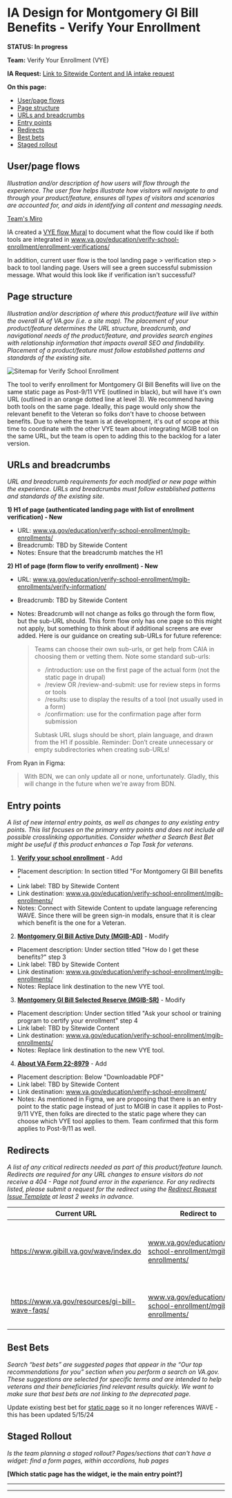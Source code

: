 # IA Design for Montgomery GI Bill Benefits - Verify Your Enrollment
**STATUS: In progress**

**Team:** Verify Your Enrollment (VYE)

**IA Request:** [Link to Sitewide Content and IA intake request](https://github.com/department-of-veterans-affairs/va.gov-team/issues/68205)

**On this page:**
- [User/page flows](#flows)
- [Page structure](#map)
- [URLs and breadcrumbs](#url)
- [Entry points](#nav)
- [Redirects](#redirects)
- [Best bets](#bestbets)
- [Staged rollout](#stagedrollout)


## <a name="flows"></a>User/page flows <br>
*Illustration and/or description of how users will flow through the experience. The user flow helps illustrate how visitors will navigate to and through your product/feature, ensures all types of visitors and scenarios are accounted for, and aids in identifying all content and messaging needs.*

[Team's Miro](https://miro.com/app/board/uXjVMt6pMHo=/)

IA created a [VYE flow Mural](https://app.mural.co/t/departmentofveteransaffairs9999/m/departmentofveteransaffairs9999/1711750816135/b561b61b07b246ced1462aa92265079d26571034?sender=u79ee90295fdb006d7f463212) to document what the flow could like if both tools are integrated in www.va.gov/education/verify-school-enrollment/enrollment-verifications/ 

In addition, current user flow is the tool landing page > verification step > back to tool landing page. Users will see a green successful submission message. What would this look like if verification isn't successful?

## <a name="map"></a>Page structure<br>
*Illustration and/or description of where this product/feature will live within the overall IA of VA.gov (i.e. a site map). The placement of your product/feature determines the URL structure, breadcrumb, and navigational needs of the product/feature, and provides search engines with relationship information that impacts overall SEO and findability. Placement of a product/feature must follow established patterns and standards of the existing site.*


![Sitemap for Verify School Enrollment](https://github.com/department-of-veterans-affairs/va.gov-team/assets/122128479/d706d45e-5326-408e-a4d0-f54182bcc7a8)


The tool to verify enrollment for Montgomery GI Bill Benefits will live on the same static page as Post-9/11 VYE (outlined in black), but will have it's own URL (outlined in an orange dotted line at level 3). We recommend having both tools on the same page. Ideally, this page would only show the relevant benefit to the Veteran so folks don't have to choose between benefits. Due to where the team is at development, it's out of scope at this time to coordinate with the other VYE team about integrating MGIB tool on the same URL, but the team is open to adding this to the backlog for a later version.

## <a name="url"></a>URLs and breadcrumbs
*URL and breadcrumb requirements for each modified or new page within the experience. URLs and breadcrumbs must follow established patterns and standards of the existing site.*


**1) H1 of page (authenticated landing page with list of enrollment verification) - New**
- URL: www.va.gov/education/verify-school-enrollment/mgib-enrollments/
- Breadcrumb: TBD by Sitewide Content
- Notes: Ensure that the breadcrumb matches the H1

**2) H1 of page (form flow to verify enrollment) - New**
- URL: www.va.gov/education/verify-school-enrollment/mgib-enrollments/verify-information/
- Breadcrumb: TBD by Sitewide Content
- Notes: Breadcrumb will not change as folks go through the form flow, but the sub-URL should. This form flow only has one page so this might not apply, but something to think about if additional screens are ever added. Here is our guidance on creating sub-URLs for future reference:

  > Teams can choose their own sub-urls, or get help from CAIA in choosing them or vetting them.
    Note some standard sub-urls:
  >
  > - /introduction: use on the first page of the actual form (not the static page in drupal)
  > - /review OR /review-and-submit: use for review steps in forms or tools
  > - /results: use to display the results of a tool (not usually used in a form)
  > - /confirmation: use for the confirmation page after form submission
  >
  > Subtask URL slugs should be short, plain language, and drawn from the H1 if possible. 
    Reminder: Don’t create unnecessary or empty subdirectories when creating sub-URLs!

From Ryan in Figma: 

> With BDN, we can only update all or none, unfortunately. Gladly, this will change in the future when we're away from BDN.


## <a name="nav"></a>Entry points <br>
*A list of new internal entry points, as well as changes to any existing entry points. This list focuses on the primary entry points and does not include all possible crosslinking opportunities. Consider whether a Search Best Bet might be useful if this product enhances a Top Task for veterans.*


1. **[Verify your school enrollment](https://www.va.gov/education/verify-school-enrollment/)** - Add
  - Placement description: In section titled "For Montgomery GI Bill benefits "
  - Link label: TBD by Sitewide Content
  - Link destination: www.va.gov/education/verify-school-enrollment/mgib-enrollments/
  - Notes: Connect with Sitewide Content to update language referencing WAVE. Since there will be green sign-in modals, ensure that it is clear which benefit is the one for a Veteran.

2. **[Montgomery GI Bill Active Duty (MGIB-AD)](https://www.va.gov/education/about-gi-bill-benefits/montgomery-active-duty/)** - Modify
  - Placement description: Under section titled "How do I get these benefits?" step 3
  - Link label: TBD by Sitewide Content
  - Link destination: www.va.gov/education/verify-school-enrollment/mgib-enrollments/
  - Notes: Replace link destination to the new VYE tool.

3. **[Montgomery GI Bill Selected Reserve (MGIB-SR)](https://www.va.gov/education/about-gi-bill-benefits/montgomery-selected-reserve/)** - Modify
  - Placement description: Under section titled "Ask your school or training program to certify your enrollment" step 4
  - Link label: TBD by Sitewide Content
  - Link destination: www.va.gov/education/verify-school-enrollment/mgib-enrollments/
  - Notes: Replace link destination to the new VYE tool.

4. **[About VA Form 22-8979](https://staging.va.gov/find-forms/about-form-va-form-22-8979/)** - Add
  - Placement description: Below "Downloadable PDF"
  - Link label: TBD by Sitewide Content
  - Link destination: www.va.gov/education/verify-school-enrollment/
  - Notes: As mentioned in Figma, we are proposing that there is an entry point to the static page instead of just to MGIB in case it applies to Post-9/11 VYE, then folks are directed to the static page where they can choose which VYE tool applies to them. Team confirmed that this form applies to Post-9/11 as well.

## <a name="redirects"></a>Redirects <br>
*A list of any critical redirects needed as part of this product/feature launch. Redirects are required for any URL changes to ensure visitors do not receive a 404 - Page not found error in the experience. For any redirects listed, please submit a request for the redirect using the [Redirect Request Issue Template](https://github.com/department-of-veterans-affairs/va.gov-team/issues/new?assignees=jennymayoco%2C+kristinoletmuskat%2C+strelichl%2C+FranECross&labels=sitewide+CAIA%2C+Sitewide+IA%2C+Public+Websites%2C+VA.gov+frontend%2C+Redirect+request&projects=&template=redirect-request.md&title=Redirect+Request) at least 2 weeks in advance.*  


Current URL | Redirect to | Notes
--- | --- | ---
https://www.gibill.va.gov/wave/index.do | www.va.gov/education/verify-school-enrollment/mgib-enrollments/ | Work with stakeholders and WAVE team so the WAVE redirects to the new tool.
https://www.va.gov/resources/gi-bill-wave-faqs/ | www.va.gov/education/verify-school-enrollment/mgib-enrollments/ | IA can create a redirect ticket for this



## <a name="bestbets"></a>Best Bets<br>
*Search “best bets” are suggested pages that appear in the “Our top recommendations for you” section when you perform a search on VA.gov. These suggestions are selected for specific terms and are intended to help veterans and their beneficiaries find relevant results quickly. We want to make sure that best bets are not linking to the deprecated page.*

Update existing best bet for [static page](https://www.va.gov/education/verify-school-enrollment/) so it no longer references WAVE - this has been updated 5/15/24

## <a name="stagedrollout"></a>Staged Rollout<br>
*Is the team planning a staged rollout? Pages/sections that can't have a widget: find a form pages, within accordions, hub pages*

**[Which static page has the widget, ie the main entry point?]**


<hr>
<hr>
